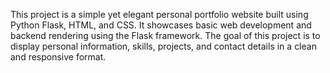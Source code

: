 This project is a simple yet elegant personal portfolio website built using Python Flask, HTML, and CSS. It showcases basic web development and backend rendering using the Flask framework. The goal of this project is to display personal information, skills, projects, and contact details in a clean and responsive format.
